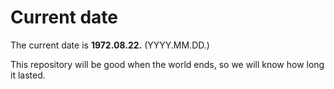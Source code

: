 # Current date

The current date is **1972.08.22.** (YYYY.MM.DD.)

This repository will be good when the world ends, so we will know how long it lasted.